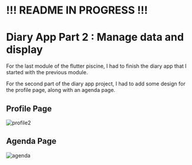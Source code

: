 # !!! README IN PROGRESS !!!

# Diary App Part 2 : Manage data and display 

For the last module of the flutter piscine, I had to finish the diary app that I started with the previous module. <br/>

For the second part of the diary app project, I had to add some design for the profile page, along with an agenda page. 

## Profile Page

![profile2](https://github.com/Claken/Piscine_Flutter/assets/51683861/c52f8ede-f835-4a09-8ea0-b5b8d17a03fd)

## Agenda Page

![agenda](https://github.com/Claken/Piscine_Flutter/assets/51683861/926a0619-d16a-4f84-9aa3-49c5405f0615)
